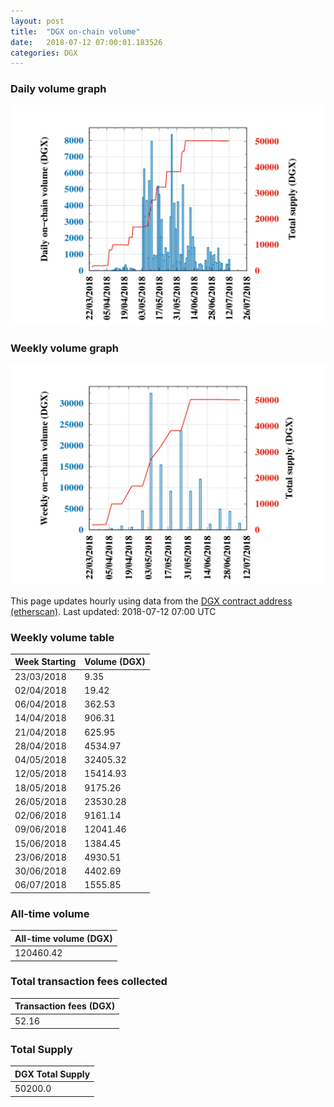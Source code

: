 ```yaml
---
layout: post
title:  "DGX on-chain volume"
date:   2018-07-12 07:00:01.183526
categories: DGX
---
```


### Daily volume graph

![DGX daily volume graph](dgxvolume_scripts/daily.png)

### Weekly volume graph

![DGX weekly volume graph](dgxvolume_scripts/out.png)

This page updates hourly using data from the [DGX contract address (etherscan)](https://etherscan.io/token/0x4f3afec4e5a3f2a6a1a411def7d7dfe50ee057bf). Last updated:
2018-07-12 07:00 UTC

### Weekly volume table

Week Starting | Volume (DGX)
--- | ---
23/03/2018|9.35
02/04/2018|19.42
06/04/2018|362.53
14/04/2018|906.31
21/04/2018|625.95
28/04/2018|4534.97
04/05/2018|32405.32
12/05/2018|15414.93
18/05/2018|9175.26
26/05/2018|23530.28
02/06/2018|9161.14
09/06/2018|12041.46
15/06/2018|1384.45
23/06/2018|4930.51
30/06/2018|4402.69
06/07/2018|1555.85


### All-time volume

| All-time volume (DGX) |
| --- |
|120460.42|

### Total transaction fees collected

| Transaction fees (DGX) |
| --- |
|52.16|

### Total Supply

| DGX Total Supply |
| --- |
|50200.0|

